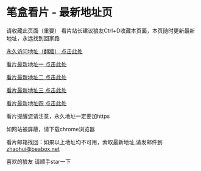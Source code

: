 # 笔盒看片 - 最新地址页

请收藏此页面（重要）
看片站长建议狼友Ctrl+D收藏本页面，本页随时更新最新地址，永远找到回家路

[永久访问地址（翻牆） 点击此处](https://beabox.net/)

[看片最新地址一 点击此处](https://bhd0q3g0j7.shop)

[看片最新地址二 点击此处](https://bhf2t6d0j0j4.shop)

[看片最新地址三 点击此处](https://bhm8v7a4y5b5.shop)

[看片最新地址四 点击此处](https://bhd0m3a3k3z7.shop)

看片提醒您请注意，永久地址一定要加https

如网站被屏蔽，请下载chrome浏览器

看片邮箱找回：如果以上地址均不可用，索取最新地址,请发邮件到 zhaohui@beabox.net

喜欢的狼友 请顺手star一下